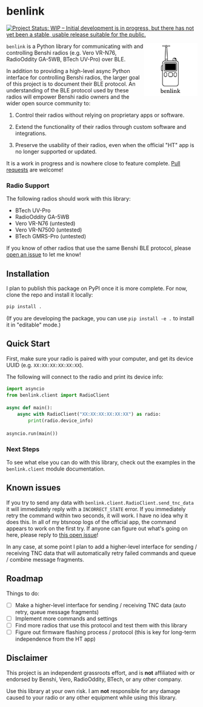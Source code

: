 # benlink

[![Project Status: WIP – Initial development is in progress, but there
has not yet been a stable, usable release suitable for the
public.](https://www.repostatus.org/badges/latest/wip.svg)](https://www.repostatus.org/#wip)

<img src="assets/logo-white.png" align="right" height="140" />

<!-- BEGIN CONTENT -->

`benlink` is a Python library for communicating with and controlling Benshi
radios (e.g. Vero VR-N76, RadioOddity GA-5WB, BTech UV-Pro) over BLE.

In addition to providing a high-level async Python interface for controlling
Benshi radios, the larger goal of this project is to document their BLE
protocol. An understanding of the BLE protocol used by these radios will empower
Benshi radio owners and the wider open source community to:

1. Control their radios without relying on proprietary apps or software.

2. Extend the functionality of their radios through custom software and
   integrations.

3. Preserve the usability of their radios, even when the official "HT" app is no
   longer supported or updated.

It is a work in progress and is nowhere close to feature complete.
[Pull requests](https://github.com/khusmann/benlink) are welcome!

### Radio Support

The following radios should work with this library:

- BTech UV-Pro
- RadioOddity GA-5WB
- Vero VR-N76 (untested)
- Vero VR-N7500 (untested)
- BTech GMRS-Pro (untested)

If you know of other radios that use the same Benshi BLE protocol, please
[open an issue](https://github.com/khusmann/benlink/issues) to let me know!

## Installation

I plan to publish this package on PyPI once it is more complete. For now, clone
the repo and install it locally:

```bash
pip install .
```

(If you are developing the package, you can use `pip install -e .` to install it
in "editable" mode.)

## Quick Start

First, make sure your radio is paired with your computer, and get its device
UUID (e.g. `XX:XX:XX:XX:XX:XX`).

The following will connect to the radio and print its device info:

```python
import asyncio
from benlink.client import RadioClient

async def main():
    async with RadioClient("XX:XX:XX:XX:XX:XX") as radio:
        print(radio.device_info)

asyncio.run(main())
```

### Next Steps

To see what else you can do with this library, check out the examples in the
`benlink.client` module documentation.

## Known issues

If you try to send any data with `benlink.client.RadioClient.send_tnc_data` it
will immediately reply with a `INCORRECT_STATE` error. If you immediately retry
the command within two seconds, it will work. I have no idea why it does this.
In all of my btsnoop logs of the official app, the command appears to work on
the first try. If anyone can figure out what's going on here, please reply to
[this open issue](https://github.com/khusmann/benlink/issues/1)!

In any case, at some point I plan to add a higher-level interface for sending /
receiving TNC data that will automatically retry failed commands and queue /
combine message fragments.

## Roadmap

Things to do:

- [ ] Make a higher-level interface for sending / receiving TNC data (auto
      retry, queue message fragments)
- [ ] Implement more commands and settings
- [ ] Find more radios that use this protocol and test them with this library
- [ ] Figure out firmware flashing process / protocol (this is key for long-term
      independence from the HT app)

## Disclaimer

This project is an independent grassroots effort, and is **not** affiliated with
or endorsed by Benshi, Vero, RadioOddity, BTech, or any other company.

Use this library at your own risk. I am **not** responsible for any damage
caused to your radio or any other equipment while using this library.
